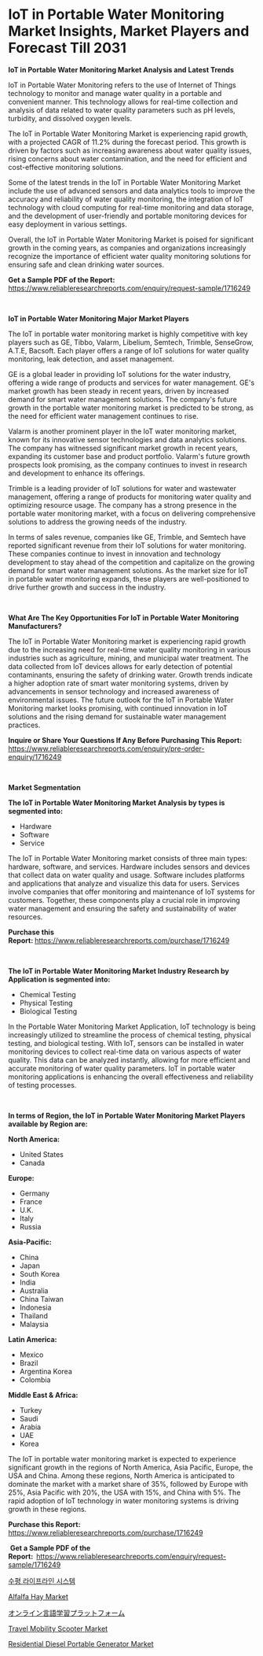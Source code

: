 <p><h1>IoT in Portable Water Monitoring Market Insights, Market Players and Forecast Till 2031</h1></p><p><strong>IoT in Portable Water Monitoring Market Analysis and Latest Trends</strong></p>
<p><p>IoT in Portable Water Monitoring refers to the use of Internet of Things technology to monitor and manage water quality in a portable and convenient manner. This technology allows for real-time collection and analysis of data related to water quality parameters such as pH levels, turbidity, and dissolved oxygen levels.</p><p>The IoT in Portable Water Monitoring Market is experiencing rapid growth, with a projected CAGR of 11.2% during the forecast period. This growth is driven by factors such as increasing awareness about water quality issues, rising concerns about water contamination, and the need for efficient and cost-effective monitoring solutions.</p><p>Some of the latest trends in the IoT in Portable Water Monitoring Market include the use of advanced sensors and data analytics tools to improve the accuracy and reliability of water quality monitoring, the integration of IoT technology with cloud computing for real-time monitoring and data storage, and the development of user-friendly and portable monitoring devices for easy deployment in various settings.</p><p>Overall, the IoT in Portable Water Monitoring Market is poised for significant growth in the coming years, as companies and organizations increasingly recognize the importance of efficient water quality monitoring solutions for ensuring safe and clean drinking water sources.</p></p>
<p><strong>Get a Sample PDF of the Report:&nbsp;</strong> <a href="https://www.reliableresearchreports.com/enquiry/request-sample/1716249">https://www.reliableresearchreports.com/enquiry/request-sample/1716249</a></p>
<p>&nbsp;</p>
<p><strong>IoT in Portable Water Monitoring Major Market Players</strong></p>
<p><p>The IoT in portable water monitoring market is highly competitive with key players such as GE, Tibbo, Valarm, Libelium, Semtech, Trimble, SenseGrow, A.T.E, Bacsoft. Each player offers a range of IoT solutions for water quality monitoring, leak detection, and asset management.</p><p>GE is a global leader in providing IoT solutions for the water industry, offering a wide range of products and services for water management. GE's market growth has been steady in recent years, driven by increased demand for smart water management solutions. The company's future growth in the portable water monitoring market is predicted to be strong, as the need for efficient water management continues to rise.</p><p>Valarm is another prominent player in the IoT water monitoring market, known for its innovative sensor technologies and data analytics solutions. The company has witnessed significant market growth in recent years, expanding its customer base and product portfolio. Valarm's future growth prospects look promising, as the company continues to invest in research and development to enhance its offerings.</p><p>Trimble is a leading provider of IoT solutions for water and wastewater management, offering a range of products for monitoring water quality and optimizing resource usage. The company has a strong presence in the portable water monitoring market, with a focus on delivering comprehensive solutions to address the growing needs of the industry.</p><p>In terms of sales revenue, companies like GE, Trimble, and Semtech have reported significant revenue from their IoT solutions for water monitoring. These companies continue to invest in innovation and technology development to stay ahead of the competition and capitalize on the growing demand for smart water management solutions. As the market size for IoT in portable water monitoring expands, these players are well-positioned to drive further growth and success in the industry.</p></p>
<p>&nbsp;</p>
<p><strong>What Are The Key Opportunities For IoT in Portable Water Monitoring Manufacturers?</strong></p>
<p><p>The IoT in Portable Water Monitoring market is experiencing rapid growth due to the increasing need for real-time water quality monitoring in various industries such as agriculture, mining, and municipal water treatment. The data collected from IoT devices allows for early detection of potential contaminants, ensuring the safety of drinking water. Growth trends indicate a higher adoption rate of smart water monitoring systems, driven by advancements in sensor technology and increased awareness of environmental issues. The future outlook for the IoT in Portable Water Monitoring market looks promising, with continued innovation in IoT solutions and the rising demand for sustainable water management practices.</p></p>
<p><strong>Inquire or Share Your Questions If Any Before Purchasing This Report:</strong> <a href="https://www.reliableresearchreports.com/enquiry/pre-order-enquiry/1716249">https://www.reliableresearchreports.com/enquiry/pre-order-enquiry/1716249</a></p>
<p>&nbsp;</p>
<p><strong>Market Segmentation</strong></p>
<p><strong>The IoT in Portable Water Monitoring Market Analysis by types is segmented into:</strong></p>
<p><ul><li>Hardware</li><li>Software</li><li>Service</li></ul></p>
<p><p>The IoT in Portable Water Monitoring market consists of three main types: hardware, software, and services. Hardware includes sensors and devices that collect data on water quality and usage. Software includes platforms and applications that analyze and visualize this data for users. Services involve companies that offer monitoring and maintenance of IoT systems for customers. Together, these components play a crucial role in improving water management and ensuring the safety and sustainability of water resources.</p></p>
<p><strong>Purchase this Report:&nbsp;</strong><a href="https://www.reliableresearchreports.com/purchase/1716249">https://www.reliableresearchreports.com/purchase/1716249</a></p>
<p>&nbsp;</p>
<p><strong>The IoT in Portable Water Monitoring Market Industry Research by Application is segmented into:</strong></p>
<p><ul><li>Chemical Testing</li><li>Physical Testing</li><li>Biological Testing</li></ul></p>
<p><p>In the Portable Water Monitoring Market Application, IoT technology is being increasingly utilized to streamline the process of chemical testing, physical testing, and biological testing. With IoT, sensors can be installed in water monitoring devices to collect real-time data on various aspects of water quality. This data can be analyzed instantly, allowing for more efficient and accurate monitoring of water quality parameters. IoT in portable water monitoring applications is enhancing the overall effectiveness and reliability of testing processes.</p></p>
<p>&nbsp;</p>
<p><strong>In terms of Region, the IoT in Portable Water Monitoring Market Players available by Region are:</strong></p>
<p>
    <p> <strong> North America: </strong>
        <ul>
            <li>United States</li>
            <li>Canada</li>
        </ul>
        </p> 
    <p> <strong> Europe: </strong>
        <ul>
            <li>Germany</li>
            <li>France</li>
            <li>U.K.</li>
            <li>Italy</li>
            <li>Russia</li>
        </ul>
        </p> 
    <p> <strong> Asia-Pacific: </strong>
        <ul>
            <li>China</li>
            <li>Japan</li>
            <li>South Korea</li>
            <li>India</li>
            <li>Australia</li>
            <li>China Taiwan</li>
            <li>Indonesia</li>
            <li>Thailand</li>
            <li>Malaysia</li>
        </ul>
        </p> 
    <p> <strong> Latin America: </strong>
        <ul>
            <li>Mexico</li>
            <li>Brazil</li>
            <li>Argentina Korea</li>
            <li>Colombia</li>
        </ul>
        </p> 
    <p> <strong> Middle East & Africa: </strong>
        <ul>
            <li>Turkey</li>
            <li>Saudi</li>
            <li>Arabia</li>
            <li>UAE</li>
            <li>Korea</li>
        </ul>
    </p>
    </p>
<p><p>The IoT in portable water monitoring market is expected to experience significant growth in the regions of North America, Asia Pacific, Europe, the USA and China. Among these regions, North America is anticipated to dominate the market with a market share of 35%, followed by Europe with 25%, Asia Pacific with 20%, the USA with 15%, and China with 5%. The rapid adoption of IoT technology in water monitoring systems is driving growth in these regions.</p></p>
<p><strong>Purchase this Report: </strong><a href="https://www.reliableresearchreports.com/purchase/1716249">https://www.reliableresearchreports.com/purchase/1716249</a></p>
<p>&nbsp;<strong>Get a Sample PDF of the Report:&nbsp;&nbsp;</strong><a href="https://www.reliableresearchreports.com/enquiry/request-sample/1716249">https://www.reliableresearchreports.com/enquiry/request-sample/1716249</a></p>
<p><strong></strong></p>
<p><p><a href="https://medium.com/@grozeliatrueheartb2i231y9/%EC%88%98%ED%8F%89-%EB%9D%BC%EC%9D%B4%ED%94%84%EB%9D%BC%EC%9D%B8-%EC%8B%9C%EC%8A%A4%ED%85%9C-%EC%8B%9C%EC%9E%A5-%EC%A0%84%EB%A7%9D-%EC%82%B0%EC%97%85-%EA%B0%9C%EC%9A%94-%EB%B0%8F-%EC%98%88%EC%B8%A1-2024%EB%85%84%EB%B6%80%ED%84%B0-2031%EB%85%84%EA%B9%8C%EC%A7%80-ca26059210ef">수평 라이프라인 시스템</a></p><p><a href="https://view.publitas.com/reportprime-1/alfalfa-hay-market-research-report-reveals-the-latest-trends-and-opportunities-of-this-market-for-period-from-2024-2031/">Alfalfa Hay Market</a></p><p><a href="https://medium.com/@entelabrahimi1961/%E3%82%AA%E3%83%B3%E3%83%A9%E3%82%A4%E3%83%B3%E8%A8%80%E8%AA%9E%E5%AD%A6%E7%BF%92%E3%83%97%E3%83%A9%E3%83%83%E3%83%88%E3%83%95%E3%82%A9%E3%83%BC%E3%83%A0%E5%B8%82%E5%A0%B4%E3%81%AF-%E5%B8%82%E5%A0%B4%E3%82%B7%E3%82%A7%E3%82%A2-%E5%B8%82%E5%A0%B4%E5%82%BE%E5%90%91-%E5%B8%82%E5%A0%B4%E6%88%90%E9%95%B7%E3%81%AB%E9%96%A2%E3%81%99%E3%82%8B%E6%83%85%E5%A0%B1%E3%82%92%E6%8F%90%E4%BE%9B%E3%81%97%E3%81%A6%E3%81%84%E3%81%BE%E3%81%99-73584e1f6906">オンライン言語学習プラットフォーム</a></p><p><a href="https://view.publitas.com/reportprime-1/travel-mobility-scooter-market-size-reflecting-a-forecast-till-2031-market-by-type-by-application-and-by-geography/">Travel Mobility Scooter Market</a></p><p><a href="https://bubble-tree-ea4.notion.site/Residential-Diesel-Portable-Generator-Market-Size-and-Growth-Market-Segmentation-Regional-and-Coun-4fa72697fe484ffeb0d2765c7b02d900">Residential Diesel Portable Generator Market</a></p></p>